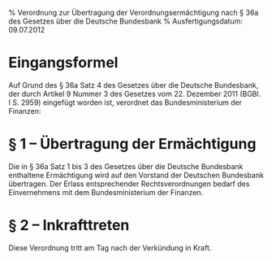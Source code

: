% Verordnung zur Übertragung der Verordnungsermächtigung nach § 36a des Gesetzes über die Deutsche Bundesbank
% Ausfertigungsdatum: 09.07.2012
 
# Eingangsformel

Auf Grund des § 36a Satz 4 des Gesetzes über die Deutsche Bundesbank, der durch Artikel 9 Nummer 3 des Gesetzes vom 22. Dezember 2011 (BGBl. I S. 2959) eingefügt worden ist, verordnet das Bundesministerium der Finanzen:

# § 1 – Übertragung der Ermächtigung

Die in § 36a Satz 1 bis 3 des Gesetzes über die Deutsche Bundesbank enthaltene Ermächtigung wird auf den Vorstand der Deutschen Bundesbank übertragen. Der Erlass entsprechender Rechtsverordnungen bedarf des Einvernehmens mit dem Bundesministerium der Finanzen.

# § 2 – Inkrafttreten

Diese Verordnung tritt am Tag nach der Verkündung in Kraft.

